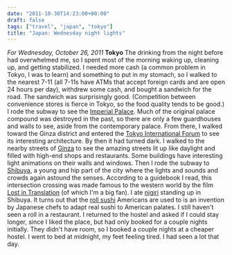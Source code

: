 ```yaml
---
date: "2011-10-30T14:23:00+00:00"
draft: false
tags: ["travel", "japan", "tokyo"]
title: "Japan: Wednesday night lights"
---
```

*For Wednesday, October 26, 2011* **Tokyo** The drinking from the night before had overwhelmed me, so I spent most of the morning waking up, cleaning up, and getting stabilized. I needed more cash (a common problem in Tokyo, I was to learn) and something to put in my stomach, so I walked to the nearest 7-11 (all 7-11s have ATMs that accept foreign cards and are open 24 hours per day), withdrew some cash, and bought a sandwich for the road. The sandwich was surprisingly good. (Competition between convenience stores is fierce in Tokyo, so the food quality tends to be good.) I rode the subway to see the [Imperial Palace](http://www.google.com/search?client=safari&rls;=en&q;=tokyo+Imperial+Palace&oe;=UTF-8&um;=1&ie;=UTF-8&hl;=en&tbm;=isch&source;=og&sa;=N&tab;=wi&biw;=1366&bih;=690&sei;=%20pVqtTputNcjzmAW5u-T3Dg). Much of the original palace compound was destroyed in the past, so there are only a few guardhouses and walls to see, aside from the contemporary palace. From there, I walked toward the Ginza district and entered the [Tokyo International Forum](http://www.google.com/search?client=safari&rls;=en&q;=Tokyo+International+Forum&oe;=UTF-8&um;=1&ie;=UTF-8&hl;=en&tbm;=isch&source;=og&sa;=N&tab;=wi&biw;=1366&bih;=690&sei;=%20blutTvHnJOTFmQWn76HWDg) to see its interesting architecture. By then it had turned dark. I walked to the nearby streets of [Ginza](http://www.google.com/search?client=safari&rls;=en&q;=Tokyo+International+Forum&oe;=UTF-8&um;=1&ie;=UTF-8&hl;=en&tbm;=isch&source;=og&sa;=N&tab;=wi&biw;=1366&bih;=690&sei;=%20blutTvHnJOTFmQWn76HWDg#um=1&hl;=en&client;=safari&rls;=en&tbm;=isch&sa;=1&q;=ginza&pbx;=1&oq;=ginza&aq;=f&aqi;=g10&aql;=1&gs;_sm=e&gs;_upl=68694l69126l0l69351l5l4l0l0l0l0l202l717l0.3.1l4l0&bav;=on.2,or.r_gc.r_pw.,cf.osb&fp;=e85638aef1ce869b&biw;=1366&bih;=690) to see the amazing streets lit up like daylight and filled with high-end shops and restaurants. Some buildings have interesting light animations on their walls and windows. Then I rode the subway to [Shibuya](http://www.google.com/search?client=safari&rls;=en&q;=Shibuya&oe;=UTF-8&um;=1&ie;=UTF-8&hl;=en&tbm;=isch&source;=og&sa;=N&tab;=wi&biw;=1366&bih;=690&sei;=%20KFytTtyyEeXdmAXsvv2CDw), a young and hip part of the city where the lights and sounds and crowds again astound the senses. According to a guidebook I read, this intersection crossing was made famous to the western world by the film [Lost in Translation](http://en.wikipedia.org/wiki/Lost_in_Translation_(film)) (of which I'm a big fan). I ate [nigiri](http://en.wikipedia.org/wiki/Sushi#Nigirizushi) standing up in Shibuya. It turns out that the [roll sushi](http://en.wikipedia.org/wiki/Sushi#Western-style_sushi) Americans are used to is an invention by Japanese chefs to adapt real sushi to American palates. I still haven't seen a roll in a restaurant. I returned to the hostel and asked if I could stay longer, since I liked the place, but had only booked for a couple nights initially. They didn't have room, so I booked a couple nights at a cheaper hostel. I went to bed at midnight, my feet feeling tired. I had seen a lot that day.
